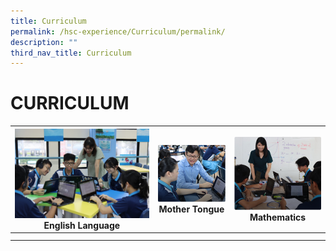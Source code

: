 ```yaml
---
title: Curriculum
permalink: /hsc-experience/Curriculum/permalink/
description: ""
third_nav_title: Curriculum
---
```

CURRICULUM
==========

| <a href="/hsc-experience/Curriculum/english-language/permalink/"><img style="width:100%" src="/images/English.jpeg"></a> English Language  | <a href="/hsc-experience/Curriculum/mother-tongue/permalink/"><img style="width:100%" src="/images/Mother.png"></a> Mother Tongue  | <a href="/hsc-experience/Curriculum/mathematics/permalink/"><img style="width:100%" src="/images/Maths.png"></a> Mathematics  |
|---|---|---|
|   |   |   |
|   |   |   |